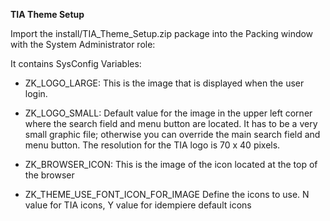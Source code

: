 <b>TIA Theme Setup</b>

Import the install/TIA_Theme_Setup.zip package into the Packing window with the System Administrator role:

It contains SysConfig Variables:
- ZK_LOGO_LARGE:
This is the image that is displayed when the user login.

- ZK_LOGO_SMALL: Default value for the image in the upper left corner where the search field and menu button are located.
It has to be a very small graphic file; otherwise you can override the main search field and menu button.
The resolution for the TIA logo is 70 x 40 pixels.

- ZK_BROWSER_ICON: 
This is the image of the icon located at the top of the browser

- ZK_THEME_USE_FONT_ICON_FOR_IMAGE
Define the icons to use. N value for TIA icons, Y value for idempiere default icons

